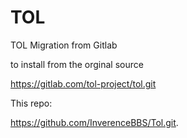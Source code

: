 # TOL
TOL Migration from Gitlab 

to install from the orginal source 

https://gitlab.com/tol-project/tol.git


This repo:

https://github.com/InverenceBBS/Tol.git.


